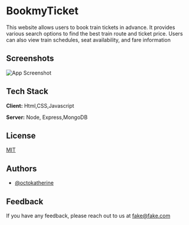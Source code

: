 
# BookmyTicket


This website allows users to book train tickets in advance. It provides various search options to find the best train route and ticket price. Users can also view train schedules, seat availability, and fare information


## Screenshots

![App Screenshot](https://via.placeholder.com/468x300?text=App+Screenshot+Here)


## Tech Stack

**Client:** Html,CSS,Javascript

**Server:** Node, Express,MongoDB





## License

[MIT](https://choosealicense.com/licenses/mit/)


## Authors

- [@octokatherine](https://www.github.com/octokatherine)


## Feedback

If you have any feedback, please reach out to us at fake@fake.com


